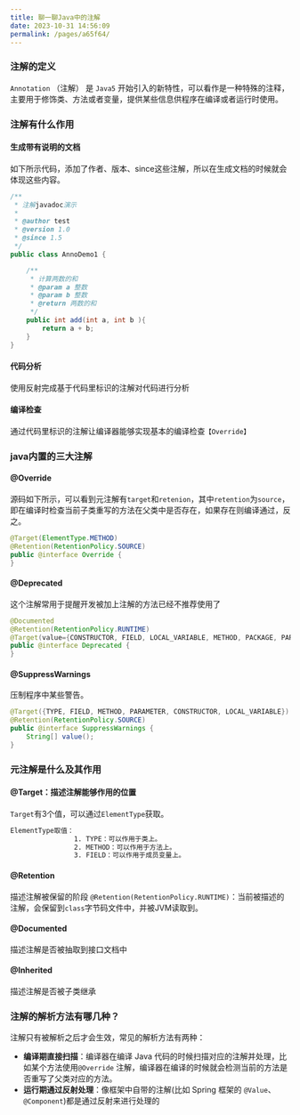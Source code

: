 ```yaml
---
title: 聊一聊Java中的注解
date: 2023-10-31 14:56:09
permalink: /pages/a65f64/
---
```

### 注解的定义

`Annotation` （注解） 是 `Java5` 开始引入的新特性，可以看作是一种特殊的注释，主要用于修饰类、方法或者变量，提供某些信息供程序在编译或者运行时使用。

### 注解有什么作用

#### 生成带有说明的文档

如下所示代码，添加了作者、版本、since这些注解，所以在生成文档的时候就会体现这些内容。

```java
/**
 * 注解javadoc演示
 *
 * @author test
 * @version 1.0
 * @since 1.5
 */
public class AnnoDemo1 {

    /**
     * 计算两数的和
     * @param a 整数
     * @param b 整数
     * @return 两数的和
     */
    public int add(int a, int b ){
        return a + b;
    }
}

```

#### 代码分析

使用反射完成基于代码里标识的注解对代码进行分析

#### 编译检查

通过代码里标识的注解让编译器能够实现基本的编译检查`【Override】`

### java内置的三大注解

#### @Override

源码如下所示，可以看到元注解有`target`和`retenion`，其中`retention`为`source`，即在编译时检查当前子类重写的方法在父类中是否存在，如果存在则编译通过，反之。

```java
@Target(ElementType.METHOD)
@Retention(RetentionPolicy.SOURCE)
public @interface Override {
}
```

#### @Deprecated

这个注解常用于提醒开发被加上注解的方法已经不推荐使用了

```java
@Documented
@Retention(RetentionPolicy.RUNTIME)
@Target(value={CONSTRUCTOR, FIELD, LOCAL_VARIABLE, METHOD, PACKAGE, PARAMETER, TYPE})
public @interface Deprecated {
}
```

#### @SuppressWarnings

压制程序中某些警告。

```java
@Target({TYPE, FIELD, METHOD, PARAMETER, CONSTRUCTOR, LOCAL_VARIABLE})
@Retention(RetentionPolicy.SOURCE)
public @interface SuppressWarnings {
    String[] value();
}
```

### 元注解是什么及其作用

#### **@Target：描述注解能够作用的位置**

`Target`有3个值，可以通过`ElementType`获取。

```bash
ElementType取值：
				1. TYPE：可以作用于类上。
				2. METHOD：可以作用于方法上。
				3. FIELD：可以作用于成员变量上。
```

#### @Retention

描述注解被保留的阶段 `@Retention(RetentionPolicy.RUNTIME)`：当前被描述的注解，会保留到`class`字节码文件中，并被JVM读取到。

#### @Documented

描述注解是否被抽取到接口文档中

####  @Inherited

描述注解是否被子类继承

### 注解的解析方法有哪几种？

注解只有被解析之后才会生效，常见的解析方法有两种：

- **编译期直接扫描**：编译器在编译 Java 代码的时候扫描对应的注解并处理，比如某个方法使用`@Override` 注解，编译器在编译的时候就会检测当前的方法是否重写了父类对应的方法。
- **运行期通过反射处理**：像框架中自带的注解(比如 Spring 框架的 `@Value`、`@Component`)都是通过反射来进行处理的

